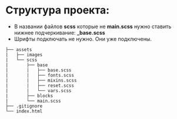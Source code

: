 # Структура проекта:
* В названии файлов **scss** которые не **main.scss** нужно ставить нижнее подчеркивание: **_base.scss**
* Шрифты подключать не нужно. Они уже подключены.

 ```
├── assets
|   ├── images
|   └── scss
|       ├── base
|       |   ├── base.scss
|       |   ├── fonts.scss
|       |   ├── mixins.scss
|       |   ├── reset.scss
|       |   └── vars.scss
|       ├── blocks
|       └── main.scss
├── .gitignore
└── index.html
 ```
